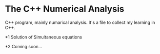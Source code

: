 The C++ Numerical Analysis
===
C++ program, mainly numarical analysis. 
It's a file to collect my learning in C++.

*1 Solution of Simultaneous equations

*2 Coming soon...
